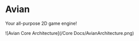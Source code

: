 # Avian

Your all-purpose 2D game engine!


![Avian Core Architecture](/Core Docs/AvianArchitecture.png)
